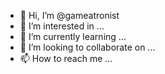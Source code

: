 - 👋 Hi, I’m @gameatronist
- 👀 I’m interested in ...
- 🌱 I’m currently learning ...
- 💞️ I’m looking to collaborate on ...
- 📫 How to reach me ...

<!---
gameatronist/gameatronist is a ✨ special ✨ repository because its `README.md` (this file) appears on your GitHub profile.
You can click the Preview link to take a look at your changes.
--->
